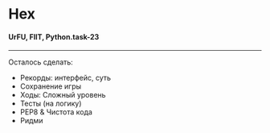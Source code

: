 # Hex 
#### UrFU, FIIT, Python.task-23
---
Осталось сделать:
- Рекорды: интерфейс, суть
- Сохранение игры
- Ходы: Сложный уровень
- Тесты (на логику)
- PEP8 & Чистота кода
- Ридми
